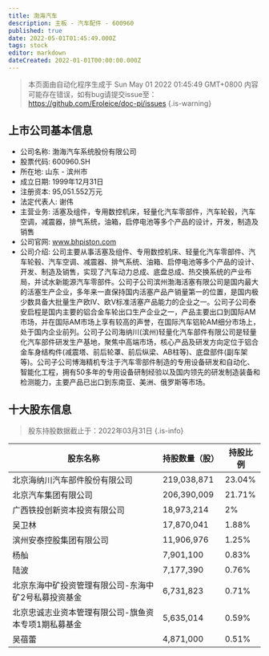 ```yaml
---
title: 渤海汽车
description: 主板 - 汽车配件 - 600960
published: true
date: 2022-05-01T01:45:49.000Z
tags: stock
editor: markdown
dateCreated: 2022-01-01T00:00:00.000Z
---
```


> 本页面由自动化程序生成于 Sun May 01 2022 01:45:49 GMT+0800
> 内容可能存在错误，如有bug请提交issue至：https://github.com/Eroleice/doc-pi/issues
{.is-warning}

## 上市公司基本信息
- 公司名称: 渤海汽车系统股份有限公司
- 股票代码: 600960.SH
- 所在地: 山东 - 滨州市
- 成立日期: 1999年12月31日
- 注册资本: 95,051.552万元
- 法定代表人: 谢伟
- 主营业务: 活塞及组件，专用数控机床，轻量化汽车零部件，汽车轮毂，汽车空调，减震器，排气系统，油箱，启停电池等多个产品的设计，开发，制造及销售
- 公司官网: www.bhpiston.com
- 公司介绍: 公司主要从事活塞及组件、专用数控机床、轻量化汽车零部件、汽车轮毂、汽车空调、减震器、排气系统、油箱、启停电池等多个产品的设计、开发、制造及销售，实现了汽车动力总成、底盘总成、热交换系统的产业布局，并试水新能源汽车零部件。公司子公司滨州渤海活塞有限公司是国内最大的活塞生产企业，多年来一直保持国内活塞产品产销量第一的位置，是国内极少数具备大批量生产欧Ⅳ、欧Ⅴ标准活塞产品能力的企业之一。公司子公司泰安启程是国内主要的铝合金车轮出口生产企业之一，产品主要出口到国际AM市场，并在国际AM市场上享有较高的声誉，在国际汽车铝轮AM细分市场上，处于国内企业前列。公司子公司海纳川(滨州)轻量化汽车部件有限公司是轻量化汽车部件研发生产基地，聚焦中高端市场，核心产品及研发方向定位于铝合金车身结构件(减震塔、前后轮罩、前后纵梁、AB柱等)、底盘部件(副车架等)。公司子公司博海精机专注于汽车零部件制造的专用设备研发和自动化、智能化工程，拥有50多年的专用设备研制经验以及国内领先的研发制造装备和检测能力，主要产品已出口到东南亚、美洲、俄罗斯等市场。


## 十大股东信息
> 股东持股数据截止于：2022年03月31日
{.is-info}

| 股东名称 | 持股数量（股） | 持股比例 |
| --- | --- | --- |
| 北京海纳川汽车部件股份有限公司 | 219,038,871 | 23.04% |
| 北京汽车集团有限公司 | 206,390,009 | 21.71% |
| 广西铁投创新资本投资有限公司 | 18,973,214 | 2% |
| 吴卫林 | 17,870,041 | 1.88% |
| 滨州安泰控股集团有限公司 | 11,906,976 | 1.25% |
| 杨舢 | 7,901,100 | 0.83% |
| 陆波 | 7,177,390 | 0.76% |
| 北京东海中矿投资管理有限公司-东海中矿2号私募投资基金 | 6,731,823 | 0.71% |
| 北京忠诚志业资本管理有限公司-旗鱼资本专项1期私募基金 | 5,635,014 | 0.59% |
| 吴蓓蕾 | 4,871,000 | 0.51% |




